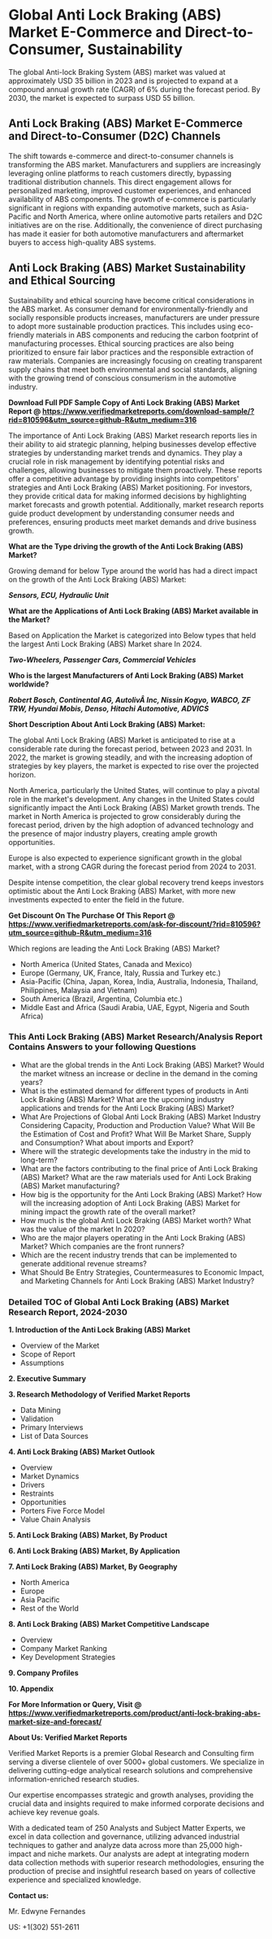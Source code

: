 <h1>Global Anti Lock Braking (ABS) Market E-Commerce and Direct-to-Consumer, Sustainability</h1><p class=""><p>The global Anti-lock Braking System (ABS) market was valued at approximately USD 35 billion in 2023 and is projected to expand at a compound annual growth rate (CAGR) of 6% during the forecast period. By 2030, the market is expected to surpass USD 55 billion.</p><h2>Anti Lock Braking (ABS) Market E-Commerce and Direct-to-Consumer (D2C) Channels</h2><p>The shift towards e-commerce and direct-to-consumer channels is transforming the ABS market. Manufacturers and suppliers are increasingly leveraging online platforms to reach customers directly, bypassing traditional distribution channels. This direct engagement allows for personalized marketing, improved customer experiences, and enhanced availability of ABS components. The growth of e-commerce is particularly significant in regions with expanding automotive markets, such as Asia-Pacific and North America, where online automotive parts retailers and D2C initiatives are on the rise. Additionally, the convenience of direct purchasing has made it easier for both automotive manufacturers and aftermarket buyers to access high-quality ABS systems.</p><h2>Anti Lock Braking (ABS) Market Sustainability and Ethical Sourcing</h2><p>Sustainability and ethical sourcing have become critical considerations in the ABS market. As consumer demand for environmentally-friendly and socially responsible products increases, manufacturers are under pressure to adopt more sustainable production practices. This includes using eco-friendly materials in ABS components and reducing the carbon footprint of manufacturing processes. Ethical sourcing practices are also being prioritized to ensure fair labor practices and the responsible extraction of raw materials. Companies are increasingly focusing on creating transparent supply chains that meet both environmental and social standards, aligning with the growing trend of conscious consumerism in the automotive industry.</p></p><p class=""><strong>Download Full PDF Sample Copy of Anti Lock Braking (ABS) Market Report @ <a href="https://www.verifiedmarketreports.com/download-sample/?rid=810596&utm_source=github-R&utm_medium=316" target="_blank">https://www.verifiedmarketreports.com/download-sample/?rid=810596&utm_source=github-R&utm_medium=316</a></strong></p><p>The importance of&nbsp;Anti Lock Braking (ABS) Market research reports lies in their ability to aid strategic planning, helping businesses develop effective strategies by understanding market trends and dynamics. They play a crucial role in risk management by identifying potential risks and challenges, allowing businesses to mitigate them proactively. These reports offer a competitive advantage by providing insights into competitors' strategies and Anti Lock Braking (ABS) Market positioning. For investors, they provide critical data for making informed decisions by highlighting market forecasts and growth potential. Additionally, market research reports guide product development by understanding consumer needs and preferences, ensuring products meet market demands and drive business growth.</p><p><strong>What are the&nbsp;Type driving the growth of the Anti Lock Braking (ABS) Market?</strong></p><p id="" class="">Growing demand for below Type around the world has had a direct impact on the growth of the Anti Lock Braking (ABS) Market:</p><p class=""><em><strong>Sensors, ECU, Hydraulic Unit</strong></em></p><p class=""><strong>What are the&nbsp;Applications&nbsp;of Anti Lock Braking (ABS) Market available in the Market?</strong></p><p id="" class="">Based on Application the Market is categorized into Below types that held the largest Anti Lock Braking (ABS) Market share In 2024.</p><p class=""><em><strong>Two-Wheelers, Passenger Cars, Commercial Vehicles</strong></em></p><p class=""><strong>Who is the largest Manufacturers of Anti Lock Braking (ABS) Market worldwide?</strong></p><p><em><strong>Robert Bosch, Continental AG, AutolivÂ Inc, Nissin Kogyo, WABCO, ZF TRW, Hyundai Mobis, Denso, Hitachi Automotive, ADVICS</strong></em></p><p id="" class=""><strong>Short Description About Anti Lock Braking (ABS) Market:</strong></p><p>The global Anti Lock Braking (ABS) Market is anticipated to rise at a considerable rate during the forecast period, between 2023 and 2031. In 2022, the market is growing steadily, and with the increasing adoption of strategies by key players, the market is expected to rise over the projected horizon.</p><p>North America, particularly the United States, will continue to play a pivotal role in the market's development. Any changes in the United States could significantly impact the Anti Lock Braking (ABS) Market growth trends. The market in North America is projected to grow considerably during the forecast period, driven by the high adoption of advanced technology and the presence of major industry players, creating ample growth opportunities.</p><p>Europe is also expected to experience significant growth in the global market, with a strong CAGR during the forecast period from 2024 to 2031.</p><p>Despite intense competition, the clear global recovery trend keeps investors optimistic about the Anti Lock Braking (ABS) Market, with more new investments expected to enter the field in the future.</p><p id="" class=""><strong>Get Discount On The Purchase Of This Report @ <a href="https://www.verifiedmarketreports.com/ask-for-discount/?rid=810596?utm_source=github-R&utm_medium=316" target="_blank">https://www.verifiedmarketreports.com/ask-for-discount/?rid=810596?utm_source=github-R&utm_medium=316</a></strong></p><p class="">Which regions are leading the Anti Lock Braking (ABS) Market?</p><ul><li>North America (United States, Canada and Mexico)</li><li>Europe (Germany, UK, France, Italy, Russia and Turkey etc.)</li><li>Asia-Pacific (China, Japan, Korea, India, Australia, Indonesia, Thailand, Philippines, Malaysia and Vietnam)</li><li>South America (Brazil, Argentina, Columbia etc.)</li><li>Middle East and Africa (Saudi Arabia, UAE, Egypt, Nigeria and South Africa)</li></ul><h3 id="" class="">This Anti Lock Braking (ABS) Market Research/Analysis Report Contains Answers to your following Questions</h3><ul><li>What are the global trends in the Anti Lock Braking (ABS) Market? Would the market witness an increase or decline in the demand in the coming years?</li><li>What is the estimated demand for different types of products in Anti Lock Braking (ABS) Market? What are the upcoming industry applications and trends for the Anti Lock Braking (ABS) Market?</li><li>What Are Projections of Global Anti Lock Braking (ABS) Market Industry Considering Capacity, Production and Production Value? What Will Be the Estimation of Cost and Profit? What Will Be Market Share, Supply and Consumption? What about imports and Export?</li><li>Where will the strategic developments take the industry in the mid to long-term?</li><li>What are the factors contributing to the final price of Anti Lock Braking (ABS) Market? What are the raw materials used for Anti Lock Braking (ABS) Market manufacturing?</li><li>How big is the opportunity for the Anti Lock Braking (ABS) Market? How will the increasing adoption of Anti Lock Braking (ABS) Market for mining impact the growth rate of the overall market?</li><li>How much is the global Anti Lock Braking (ABS) Market worth? What was the value of the market In 2020?</li><li>Who are the major players operating in the Anti Lock Braking (ABS) Market? Which companies are the front runners?</li><li>Which are the recent industry trends that can be implemented to generate additional revenue streams?</li><li>What Should Be Entry Strategies, Countermeasures to Economic Impact, and Marketing Channels for Anti Lock Braking (ABS) Market Industry?</li></ul><h3 id="" class="">Detailed TOC of Global Anti Lock Braking (ABS) Market Research Report, 2024-2030</h3><p id="" class=""><strong>1. Introduction of the Anti Lock Braking (ABS) Market</strong></p><ul><li>Overview of the Market</li><li>Scope of Report</li><li>Assumptions</li></ul><p id="" class=""><strong>2. Executive Summary</strong></p><p id="" class=""><strong>3. Research Methodology of Verified Market Reports</strong></p><ul><li>Data Mining</li><li>Validation</li><li>Primary Interviews</li><li>List of Data Sources</li></ul><p id="" class=""><strong>4. Anti Lock Braking (ABS) Market Outlook</strong></p><ul><li>Overview</li><li>Market Dynamics</li><li>Drivers</li><li>Restraints</li><li>Opportunities</li><li>Porters Five Force Model</li><li>Value Chain Analysis</li></ul><p id="" class=""><strong>5. Anti Lock Braking (ABS) Market, By Product</strong></p><p id="" class=""><strong>6. Anti Lock Braking (ABS) Market, By Application</strong></p><p id="" class=""><strong>7. Anti Lock Braking (ABS) Market, By Geography</strong></p><ul><li>North America</li><li>Europe</li><li>Asia Pacific</li><li>Rest of the World</li></ul><p id="" class=""><strong>8. Anti Lock Braking (ABS) Market Competitive Landscape</strong></p><ul><li>Overview</li><li>Company Market Ranking</li><li>Key Development Strategies</li></ul><p id="" class=""><strong>9. Company Profiles</strong></p><p id="" class=""><strong>10. Appendix</strong></p><p id="" class=""><strong>For More Information or Query, Visit @ <a href="https://www.verifiedmarketreports.com/product/anti-lock-braking-abs-market-size-and-forecast/" target="_blank">https://www.verifiedmarketreports.com/product/anti-lock-braking-abs-market-size-and-forecast/</a></strong></p><p id="" class=""><strong>About Us: Verified Market Reports</strong></p><p id="" class="">Verified Market Reports is a premier Global Research and Consulting firm serving a diverse clientele of over 5000+ global customers. We specialize in delivering cutting-edge analytical research solutions and comprehensive information-enriched research studies.</p><p id="" class="">Our expertise encompasses strategic and growth analyses, providing the crucial data and insights required to make informed corporate decisions and achieve key revenue goals.</p><p id="" class="">With a dedicated team of 250 Analysts and Subject Matter Experts, we excel in data collection and governance, utilizing advanced industrial techniques to gather and analyze data across more than 25,000 high-impact and niche markets. Our analysts are adept at integrating modern data collection methods with superior research methodologies, ensuring the production of precise and insightful research based on years of collective experience and specialized knowledge.</p><p id="" class=""><strong>Contact us:</strong></p><p id="" class="">Mr. Edwyne Fernandes</p><p id="" class="">US: +1(302) 551-2611</p>